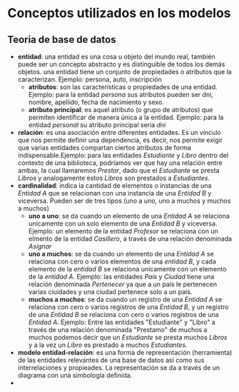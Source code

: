 # Conceptos utilizados en los modelos

## Teoria de base de datos

- **entidad**: una entidad es una cosa u objeto del mundo real, también puede ser un concepto abstracto y es distinguible de todos los demás objetos. una entidad tiene un conjunto de propiedades o atributos que la caracterizan. Ejemplo: persona, auto, inscripción
  - **atributos**: son las características o propiedades de una entidad. Ejemplo: para la entidad *persona* sus atributos pueden ser dni, nombre, apellido, fecha de nacimiento y sexo.
  - **atributo principal**: es aquel atributo (o grupo de atributos) que permiten identificar de manera única a la entidad. Ejemplo: para la entidad *personal* su atributo principal sería *dni*
- **relación**: es una asociación entre diferentes entidades. Es un vínculo que nos permite definir una dependencia, es decir, nos permite exigir que varias entidades compartan ciertos atributos de forma indispensable.Ejemplo: para las entidades *Estudiante* y *Libro* dentro del contexto de una biblioteca, podríamos ver que hay una relación entre ambas, la cual llamaremos *Prestar*, dado que el *Estudiante* se presta *Libros* y analogamente estos *Libros* son prestados a *Estudiantes*.
- **cardinalidad**: indica la cantidad de elementos o instancias de una *Entidad A* que se relacionan con una instancia de una *Entidad B* y viceversa. Pueden ser de tres tipos (uno a uno, uno a muchos y muchos a muchos)
  - **uno a uno**: se da cuando un elemento de una *Entidad A* se relaciona unicamente con un solo elemento de una *Entidad B* y viceversa. Ejemplo: un elemento de la entidad *Profesor* se relaciona con un elmento de la entidad *Casillero*, a través de una relación denominada *Asignar* 
  - **uno a muchos**: se da cuando un elemento de una *Entidad A* se relaciona con cero o varios elementos de una *entidad B*, y cada elemento de la *entidad B* se relaciona unicamente con un elemento de la *entidad A*. Ejemplo: las entidades *País* y *Ciudad* tiene una relación denominada *Pertenecer* ya que a un país le pertenecen varias ciuidades y una ciudad pertenece solo a un país. 
  - **muchos a muchos**: se da cuando un registro de una *Entidad A* se relaciona con cero o varios registros de una *Entidad B*, y un registro de una *Entidad B* se relaciona con cero o varios registros de una *Entidad A*. Ejemplo: Entre las entidades "Estudiante" y "Libro" a través de una relación denominada "Prestamo" de muchos a muchos podemos decir que un *Estudiante* se presta muchos *Libros* y a la vez un *Libro* es prestado a muchos *Estudiantes*.
- **modelo entidad-relación**: es una forma de representación (herramienta) de las entidades relevantes de una base de datos asi como sus interrelaciones y propieades. La representación se da a través de un diagrama con una simbología definida. 
- 
